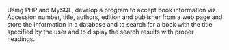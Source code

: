 Using PHP and MySQL, develop a program to accept book information viz.  Accession number, title, authors, edition and publisher from a web page and store the information in a database and to search for a book with the title specified by the user and to display the search results with proper headings.
